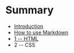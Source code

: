 # Summary

* [Introduction](README.md)
* [How to use Markdown](how-to-use-markdown.md)
* [1 -- HTML](hello-world.md)
* 2 -- CSS

